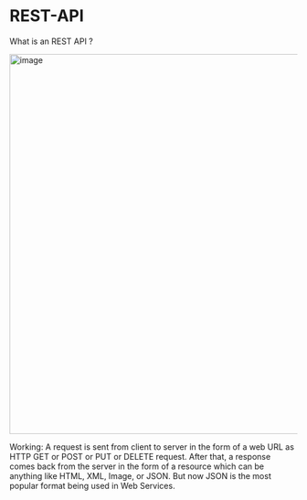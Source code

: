 # REST-API
What is an REST API ?


<img width="665" alt="image" src="https://github.com/sonu318/REST-API/assets/91945935/528b37b2-0064-41a4-b820-675a6429206f">



Working: A request is sent from client to server in the form of a web URL as HTTP GET or POST or PUT or DELETE request. After that, a response comes back from the server in the form of a resource which can be anything like HTML, XML, Image, or JSON. But now JSON is the most popular format being used in Web Services. 
